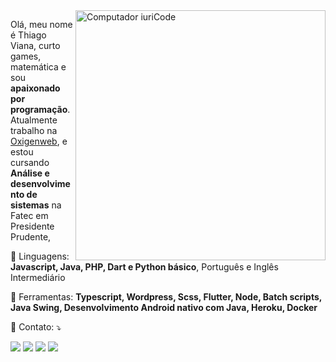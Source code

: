 <img src="https://raw.githubusercontent.com/MicaelliMedeiros/micaellimedeiros/master/image/computer-illustration.png" min-width="400px" max-width="400px" width="400px" align="right" alt="Computador iuriCode">

<p align="left"> 
  Olá, meu nome é Thiago Viana, curto games, matemática e sou <strong>apaixonado por programação</strong>.<br>
  Atualmente trabalho na <a href="https://www.oxigenweb.com.br/" target="_blank">Oxigenweb</a>, e estou cursando <strong>Análise e desenvolvimento de sistemas</strong> na Fatec em Presidente Prudente,
</p>

<p align="left">
  🦄 Linguagens: <strong>Javascript, Java, PHP, Dart e Python básico</strong>, Português e Inglês Intermediário
</p>

<p align="left">
  💼 Ferramentas: <strong>Typescript, Wordpress, Scss, Flutter, Node, Batch scripts, Java Swing, Desenvolvimento Android nativo com Java, Heroku, Docker</strong>
</p>

<p align="left">
  💌 Contato: ⤵️
</p>

<p align="left">
  <a href="mailto:thide2001@gmail.com" alt="Gmail">
  <img src="https://img.shields.io/badge/-Gmail-FF0000?style=flat-square&labelColor=FF0000&logo=gmail&logoColor=white&link=thide2001@gmail.com" /></a>

  <a href="https://wa.me/5518996483321" alt="WhatsApp">
  <img src="https://img.shields.io/badge/-WhatsApp-25d366?style=flat-square&labelColor=25d366&logo=whatsapp&logoColor=white&link=API-DO-SEU-WHATSAPP"/></a>

  <a href="https://www.facebook.com/thide11/" alt="Facebook">
  <img src="https://img.shields.io/badge/-Facebook-3b5998?style=flat-square&labelColor=3b5998&logo=facebook&logoColor=white&link=LINK-DO-SEU-FACEBOOK"/></a>

  <a href="https://www.instagram.com/thide11/" alt="Instagram">
  <img src="https://img.shields.io/badge/-Instagram-DF0174?style=flat-square&labelColor=DF0174&logo=instagram&logoColor=white&link=LINK-DO-SEU-INSTAGRAM"/></a>
</p>  
